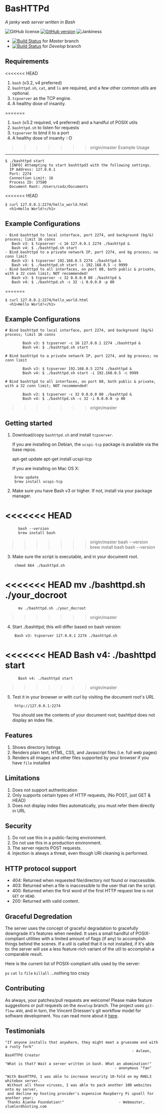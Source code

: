 # BasHTTPd
*A janky web server written in Bash*

![GitHub license](https://img.shields.io/badge/license-MIT-blue.svg)
[![GitHub version](https://badge.fury.io/gh/AjankeFoundation%2Fbashttpd.svg)](https://badge.fury.io/gh/AjankeFoundation%2Fbashttpd)
![Jankiness](https://img.shields.io/badge/bash-3.2+-orange.svg)

- [![Build Status](https://travis-ci.org/AjankeFoundation/bashttpd.svg?branch=master)](https://travis-ci.org/AjankeFoundation/bashttpd) for *Master* branch
- [![Build Status](https://travis-ci.org/AjankeFoundation/bashttpd.svg?branch=develop)](https://travis-ci.org/AjankeFoundation/bashttpd) for *Develop* branch

Requirements
-------------

<<<<<<< HEAD
  1. `bash` (v3.2, v4 preferred)
  2. `bashttpd.sh`, `cat`, and `ls` are required, and a few other common utils are optional.
  3. `tcpserver` as the TCP engine.
  4. A healthy dose of insanity.

=======
   1. `bash` (v3.2 required, v4 preferred) and a handful of POSIX utils
   2. `bashttpd.sh` to listen for requests
   3. `tcpserver` to bind it to a port
   4. A healthy dose of insanity :-D
  
>>>>>>> origin/master
Example Usage
---------

    $ ./bashttpd start
      [INFO] Attempting to start bashttpd3 with the following settings.
      IP Address: 127.0.0.1
      Port: 2274
      Connection Limit: 16
      Process ID: 37580
      Document Root: /Users/codz/Documents
<<<<<<< HEAD

    $ curl 127.0.0.1:2274/hello_world.html
      <h1>Hello World!</h1>

Example Configurations
---------

    - Bind bashttpd to local interface, port 2274, and background (bg/&) process; limit 16 conns
	   Bash v3: $ tcpserver -c 16 127.0.0.1 2274 ./bashttpd &
	   Bash v4: $ ./bashttpd.sh start 
    - Bind bashttpd to a private network IP, port 2274, and bg process; no conn limit
	   Bash v3: $ tcpserver 192.168.0.5 2274 ./bashttpd &
	   Bash v4: $ ./bashttpd.sh start -i 192.168.0.5 -c 9999
    - Bind bashttpd to all interfaces, on port 80, both public & private, with a 32 conn limit; NOT recommended!
	   Bash v3: $ tcpserver -c 32 0.0.0.0 80 ./bashttpd &
	   Bash v4: $ ./bashttpd.sh -c 32 -i 0.0.0.0 -p 80
=======

    $ curl 127.0.0.1:2274/hello_world.html
      <h1>Hello World!</h1>

Example Configurations
---------

	# Bind bashttpd to local interface, port 2274, and background (bg/&) process; limit 16 conns

        	Bash v3: $ tcpserver -c 16 127.0.0.1 2274 ./bashttpd &
        	Bash v4: $ ./bashttpd.sh start 
		
	# Bind bashttpd to a private network IP, port 2274, and bg process; no conn limit

        	Bash v3: $ tcpserver 192.168.0.5 2274 ./bashttpd &
        	Bash v4: $ ./bashttpd.sh start -i 192.168.0.5 -c 9999
		
	# Bind bashttpd to all interfaces, on port 80, both public & private, with a 32 conn limit; NOT recommended!

        	Bash v3: $ tcpserver -c 32 0.0.0.0 80 ./bashttpd &
        	Bash v4: $ ./bashttpd.sh -c 32 -i 0.0.0.0 -p 80
>>>>>>> origin/master

Getting started
----------------

  1. Download/copy `bashttpd.sh` and install `tcpserver`.
  
      If you are installing on Debian, the `ucspi-tcp` package is available via the base repos.

	  apt-get update
	  apt-get install ucspi-tcp

      If you are installing on Mac OS X:
      
          brew update
          brew install ucspi-tcp
          
  2. Make sure you have Bash v3 or higher. If not, install via your package manager.
  
<<<<<<< HEAD
=======
          bash --version
          brew install bash
>>>>>>> origin/master
          bash --version
	  brew install bash
	  bash --version
          
  3. Make sure the script is executable, and in your document root.
  
          chmod 664 ./bashttpd.sh
<<<<<<< HEAD
	  mv ./bashttpd.sh ./your_docroot
=======
          mv ./bashttpd.sh ./your_docroot
>>>>>>> origin/master
  
  4. Start ./bashttpd; this will differ based on bash version:
  
          Bash v3: tcpserver 127.0.0.1 2274 ./bashttpd.sh
<<<<<<< HEAD
	  Bash v4: ./bashttpd start
=======
          Bash v4: ./bashttpd start
>>>>>>> origin/master

  5. Test it in your browser or with curl by visiting the document root's URL
  
          http://127.0.0.1:2274

     You should see the contents of your document root; bashttpd does not display an index file.
      
Features
---------

  1. Shows directory listings
  2. Renders plain text, HTML, CSS, and Javascript files (i.e. full web pages)
  3. Renders all images and other files supported by your browser if you have `file` installed

Limitations
------------

  1. Does not support authentication
  2. Only supports certain types of HTTP requests, (No POST, just GET & HEAD)
  3. Does not display index files automatically, you must refer them directly in URL

Security
--------

  1. Do not use this in a public-facing environment.
  2. Do not use this in a production environment.
  3. The server rejects POST requests.
  4. Injection is always a threat, even though URI cleaning is performed.

HTTP protocol support
---------------------

  - 404: Returned when requested file/directory not found or inaccessible.
  - 403: Returned when a file is inaccessible to the user that ran the script.
  - 400: Returned when the first word of the first HTTP request line is not `GET` or `HEAD`.
  - 200: Returned with valid content.
  
Graceful Degredation
----------

The server uses the concept of graceful degradation to gracefully downgrade it's features when needed. It uses a small handful of POSIX-compliant utilities with a limited amount of flags (if any) to accomplish things behind the scenes. If a util is called that it is not installed, if it's able to: the server will use a less feature-rich variant of the util to accomplish a comparable result.

Here is the current list of POSIX-compliant utils used by the server:

`ps`  `cat`  `ls`  `file`  `killall` ...nothing too crazy
  
Contributing
---------------------

As always, your patches/pull requests are welcome! Please make feature suggestions or pull requests on the `develop` branch. The project uses `git-flow-AVH`, and in turn, the Vincent Driessen's git workflow model for software development. You can read more about it [here](http://nvie.com/posts/a-successful-git-branching-model/).

Testimonials
------------

    "If anyone installs that anywhere, they might meet a gruesome end with a rusty fork"
                                                              - Avleen, BasHTTPd Creator

    "What is that? Wait a server written in bash. What an abomination!"
                                                      - anonymous "fan"
                                                      
    "With BasHTTPd, I was able to increase security 10-fold on my RHEL3 whitebox server. 
     Without all those viruses, I was able to pack another 100 websites onto my server,
     and decline my hosting provider's expensive Raspberry Pi upsell for another year;
     Thanks Ajanke Foundation!"                         - Webmaster, slumlordhosting.com
            
